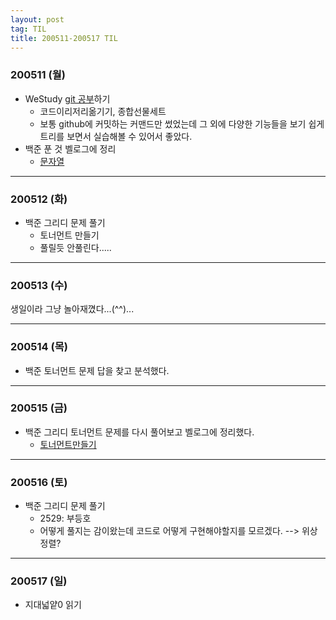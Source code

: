```yaml
---
layout: post
tag: TIL
title: 200511-200517 TIL
---
```


### 200511 (월)
- WeStudy [git 공부](https://learngitbranching.js.org/?locale=ko)하기
  - 코드이리저리옮기기, 종합선물세트
  - 보통 github에 커밋하는 커맨드만 썼었는데 그 외에 다양한 기능들을 보기 쉽게 트리를 보면서 실습해볼 수 있어서 좋았다. 
- 백준 푼 것 벨로그에 정리
  - [문자열](https://velog.io/@langssi/%EB%B0%B1%EC%A4%80-1120-%EB%AC%B8%EC%9E%90%EC%97%B4)
  
---
  
### 200512 (화)
- 백준 그리디 문제 풀기
  - 토너먼트 만들기
  - 풀릴듯 안풀린다.....
  
---

### 200513 (수)
생일이라 그냥 놀아재꼈다...(^^)...

---

### 200514 (목)
- 백준 토너먼트 문제 답을 찾고 분석했다.

---

### 200515 (금)
- 백준 그리디 토너먼트 문제를 다시 풀어보고 벨로그에 정리했다.
  - [토너먼트만들기](https://velog.io/@langssi/%EB%B0%B1%EC%A4%80-2262-%ED%86%A0%EB%84%88%EB%A8%BC%ED%8A%B8-%EB%A7%8C%EB%93%A4%EA%B8%B0)
  
---

### 200516 (토)
- 백준 그리디 문제 풀기
  - 2529: 부등호
  - 어떻게 풀지는 감이왔는데 코드로 어떻게 구현해야할지를 모르겠다. --> 위상정렬?
  
---

### 200517 (일)
- 지대넓얕0 읽기
